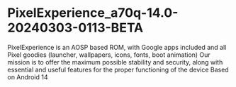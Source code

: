 # PixelExperience_a70q-14.0-20240303-0113-BETA
PixelExperience is an AOSP based ROM, with Google apps included and all Pixel goodies (launcher, wallpapers, icons, fonts, boot animation)  Our mission is to offer the maximum possible stability and security, along with essential and useful features for the proper functioning of the device  Based on Android 14
